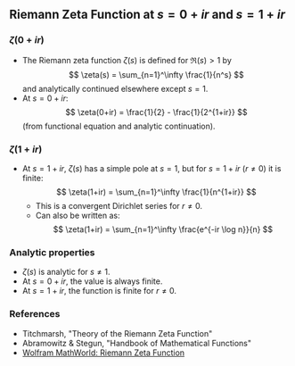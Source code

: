 ## Riemann Zeta Function at $s = 0 + ir$ and $s = 1 + ir$

### $\zeta(0 + ir)$

- The Riemann zeta function $\zeta(s)$ is defined for $\Re(s) > 1$ by
  $$
  \zeta(s) = \sum_{n=1}^\infty \frac{1}{n^s}
  $$
  and analytically continued elsewhere except $s=1$.
- At $s=0+ir$:
  $$
  \zeta(0+ir) = \frac{1}{2} - \frac{1}{2^{1+ir}}
  $$
  (from functional equation and analytic continuation).

### $\zeta(1 + ir)$

- At $s=1+ir$, $\zeta(s)$ has a simple pole at $s=1$, but for $s=1+ir$ ($r \neq 0$) it is finite:
  $$
  \zeta(1+ir) = \sum_{n=1}^\infty \frac{1}{n^{1+ir}}
  $$
  - This is a convergent Dirichlet series for $r \neq 0$.
  - Can also be written as:
    $$
    \zeta(1+ir) = \sum_{n=1}^\infty \frac{e^{-ir \log n}}{n}
    $$

### Analytic properties

- $\zeta(s)$ is analytic for $s \neq 1$.
- At $s=0+ir$, the value is always finite.
- At $s=1+ir$, the function is finite for $r \neq 0$.

### References

- Titchmarsh, "Theory of the Riemann Zeta Function"
- Abramowitz & Stegun, "Handbook of Mathematical Functions"
- [Wolfram MathWorld: Riemann Zeta Function](https://mathworld.wolfram.com/RiemannZetaFunction.html)

